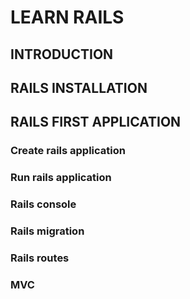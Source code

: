 # LEARN RAILS

## INTRODUCTION

## RAILS INSTALLATION

## RAILS FIRST APPLICATION
  ### Create rails application
  ### Run rails application
  ### Rails console
  ### Rails migration
  ### Rails routes
  ### MVC
